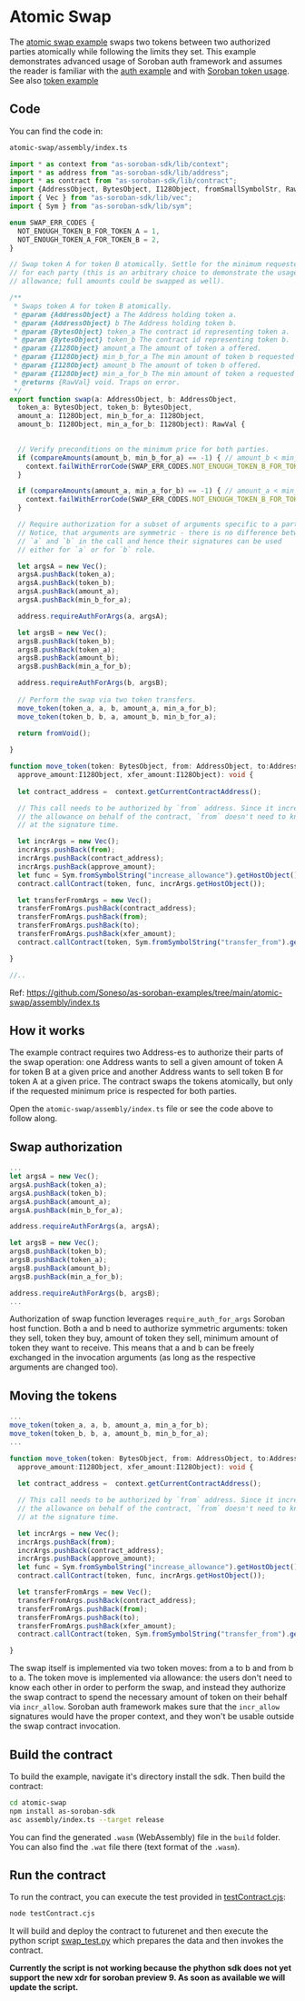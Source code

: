 # Atomic Swap

The [atomic swap example](https://github.com/Soneso/as-soroban-examples/tree/main/atomic-swap) swaps two tokens between two authorized parties atomically while following the limits they set.
This example demonstrates advanced usage of Soroban auth framework and assumes the reader is familiar with the [auth example](https://github.com/Soneso/as-soroban-examples/tree/main/auth) and with [Soroban token usage](https://soroban.stellar.org/docs/reference/interfaces/token-interface). See also [token example](https://github.com/Soneso/as-soroban-examples/tree/main/token)

## Code

You can find the code in:

```sh
atomic-swap/assembly/index.ts
```

```typescript
import * as context from "as-soroban-sdk/lib/context";
import * as address from "as-soroban-sdk/lib/address";
import * as contract from "as-soroban-sdk/lib/contract";
import {AddressObject, BytesObject, I128Object, fromSmallSymbolStr, RawVal, fromVoid, isI128Small, toI128Small, isI128, fromI128Pieces} from "as-soroban-sdk/lib/value";
import { Vec } from "as-soroban-sdk/lib/vec";
import { Sym } from "as-soroban-sdk/lib/sym";

enum SWAP_ERR_CODES {
  NOT_ENOUGH_TOKEN_B_FOR_TOKEN_A = 1,
  NOT_ENOUGH_TOKEN_A_FOR_TOKEN_B = 2,
}

// Swap token A for token B atomically. Settle for the minimum requested price
// for each party (this is an arbitrary choice to demonstrate the usage of
// allowance; full amounts could be swapped as well).

/**
 * Swaps token A for token B atomically.
 * @param {AddressObject} a The Address holding token a.
 * @param {AddressObject} b The Address holding token b.
 * @param {BytesObject} token_a The contract id representing token a.
 * @param {BytesObject} token_b The contract id representing token b.
 * @param {I128Object} amount_a The amount of token a offered.
 * @param {I128Object} min_b_for_a The min amount of token b requested for the amount of token a offered.
 * @param {I128Object} amount_b The amount of token b offered.
 * @param {I128Object} min_a_for_b The min amount of token a requested for the amount of token b offered.
 * @returns {RawVal} void. Traps on error.
 */
export function swap(a: AddressObject, b: AddressObject, 
  token_a: BytesObject, token_b: BytesObject, 
  amount_a: I128Object, min_b_for_a: I128Object, 
  amount_b: I128Object, min_a_for_b: I128Object): RawVal {
  

  // Verify preconditions on the minimum price for both parties.
  if (compareAmounts(amount_b, min_b_for_a) == -1) { // amount_b < min_b_for_a 
    context.failWithErrorCode(SWAP_ERR_CODES.NOT_ENOUGH_TOKEN_B_FOR_TOKEN_A);
  }

  if (compareAmounts(amount_a, min_a_for_b) == -1) { // amount_a < min_a_for_b 
    context.failWithErrorCode(SWAP_ERR_CODES.NOT_ENOUGH_TOKEN_B_FOR_TOKEN_A);
  }

  // Require authorization for a subset of arguments specific to a party.
  // Notice, that arguments are symmetric - there is no difference between
  // `a` and `b` in the call and hence their signatures can be used
  // either for `a` or for `b` role.

  let argsA = new Vec();
  argsA.pushBack(token_a);
  argsA.pushBack(token_b);
  argsA.pushBack(amount_a);
  argsA.pushBack(min_b_for_a);

  address.requireAuthForArgs(a, argsA);

  let argsB = new Vec();
  argsB.pushBack(token_b);
  argsB.pushBack(token_a);
  argsB.pushBack(amount_b);
  argsB.pushBack(min_a_for_b);

  address.requireAuthForArgs(b, argsB);
 
  // Perform the swap via two token transfers.
  move_token(token_a, a, b, amount_a, min_a_for_b);
  move_token(token_b, b, a, amount_b, min_b_for_a);
 
  return fromVoid();

}

function move_token(token: BytesObject, from: AddressObject, to:AddressObject, 
  approve_amount:I128Object, xfer_amount:I128Object): void {
  
  let contract_address =  context.getCurrentContractAddress();

  // This call needs to be authorized by `from` address. Since it increases
  // the allowance on behalf of the contract, `from` doesn't need to know `to`
  // at the signature time.

  let incrArgs = new Vec();
  incrArgs.pushBack(from);
  incrArgs.pushBack(contract_address);
  incrArgs.pushBack(approve_amount);
  let func = Sym.fromSymbolString("increase_allowance").getHostObject();
  contract.callContract(token, func, incrArgs.getHostObject());

  let transferFromArgs = new Vec();
  transferFromArgs.pushBack(contract_address);
  transferFromArgs.pushBack(from);
  transferFromArgs.pushBack(to);
  transferFromArgs.pushBack(xfer_amount);
  contract.callContract(token, Sym.fromSymbolString("transfer_from").getHostObject(), transferFromArgs.getHostObject());

}

//..
```

Ref: https://github.com/Soneso/as-soroban-examples/tree/main/atomic-swap/assembly/index.ts

## How it works

The example contract requires two Address-es to authorize their parts of the swap operation: one Address wants to sell a given amount of token A for token B at a given price and another Address wants to sell token B for token A at a given price. The contract swaps the tokens atomically, but only if the requested minimum price is respected for both parties.

Open the `atomic-swap/assembly/index.ts` file or see the code above to follow along.

## Swap authorization

```typescript
...
let argsA = new Vec();
argsA.pushBack(token_a);
argsA.pushBack(token_b);
argsA.pushBack(amount_a);
argsA.pushBack(min_b_for_a);

address.requireAuthForArgs(a, argsA);

let argsB = new Vec();
argsB.pushBack(token_b);
argsB.pushBack(token_a);
argsB.pushBack(amount_b);
argsB.pushBack(min_a_for_b);

address.requireAuthForArgs(b, argsB);
...
```

Authorization of swap function leverages `require_auth_for_args` Soroban host function. Both a and b need to authorize symmetric arguments: token they sell, token they buy, amount of token they sell, minimum amount of token they want to receive. This means that a and b can be freely exchanged in the invocation arguments (as long as the respective arguments are changed too).

## Moving the tokens

```typescript
...
move_token(token_a, a, b, amount_a, min_a_for_b);
move_token(token_b, b, a, amount_b, min_b_for_a);
...

function move_token(token: BytesObject, from: AddressObject, to:AddressObject, 
  approve_amount:I128Object, xfer_amount:I128Object): void {
  
  let contract_address =  context.getCurrentContractAddress();

  // This call needs to be authorized by `from` address. Since it increases
  // the allowance on behalf of the contract, `from` doesn't need to know `to`
  // at the signature time.

  let incrArgs = new Vec();
  incrArgs.pushBack(from);
  incrArgs.pushBack(contract_address);
  incrArgs.pushBack(approve_amount);
  let func = Sym.fromSymbolString("increase_allowance").getHostObject();
  contract.callContract(token, func, incrArgs.getHostObject());

  let transferFromArgs = new Vec();
  transferFromArgs.pushBack(contract_address);
  transferFromArgs.pushBack(from);
  transferFromArgs.pushBack(to);
  transferFromArgs.pushBack(xfer_amount);
  contract.callContract(token, Sym.fromSymbolString("transfer_from").getHostObject(), transferFromArgs.getHostObject());

}
```
The swap itself is implemented via two token moves: from a to b and from b to a. The token move is implemented via allowance: the users don't need to know each other in order to perform the swap, and instead they authorize the swap contract to spend the necessary amount of token on their behalf via `incr_allow`. Soroban auth framework makes sure that the `incr_allow` signatures would have the proper context, and they won't be usable outside the swap contract invocation.

## Build the contract

To build the example, navigate it's directory install the sdk. Then build the contract:

```sh
cd atomic-swap
npm install as-soroban-sdk
asc assembly/index.ts --target release
```

You can find the generated `.wasm` (WebAssembly) file in the `build` folder. You can also find the `.wat` file there (text format of the `.wasm`).

## Run the contract

To run the contract, you can execute the test provided in [testContract.cjs](https://github.com/Soneso/as-soroban-examples/tree/main/atomic-swap/testContract.cjs):

```sh
node testContract.cjs
```

It will build and deploy the contract to futurenet and then execute the python script [swap_test.py](https://github.com/Soneso/as-soroban-examples/tree/main/atomic-swap/swap_test.py) which prepares the data and then invokes the contract.

**Currently the script is not working because the phython sdk does not yet support the new xdr for soroban preview 9. As soon as available we will update the script.**
